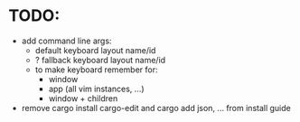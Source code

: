 # TODO:

- add command line args:
  - default keyboard layout name/id
  - ? fallback keyboard layout name/id
  - to make keyboard remember for:
      - window
      - app (all vim instances, ...)
      - window + children
- remove cargo install cargo-edit and cargo add json, ... from install guide



